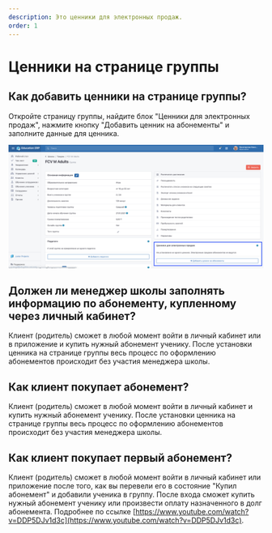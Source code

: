 ```yaml
---
description: Это ценники для электронных продаж.
order: 1
---
```


# Ценники на странице группы

## Как добавить ценники на странице группы?

Откройте страницу группы,  найдите блок "Ценники для электронных продаж", нажмите кнопку "Добавить ценник на абонементы" и заполните данные для ценника.

![](<../../.gitbook/assets/image (4) (1) (2) (1).png>)

## Должен ли менеджер школы заполнять информацию по абонементу, купленному через личный кабинет?

Клиент (родитель) сможет в любой момент войти в личный кабинет  или в приложение и купить  нужный абонемент ученику. После установки ценника на странице группы весь процесс по оформлению абонементов  происходит без  участия менеджера школы.

## Как клиент покупает абонемент?

Клиент (родитель) сможет в любой момент войти в личный кабинет и купить  нужный абонемент ученику. После установки ценника на странице группы весь процесс по оформлению абонементов  происходит без  участия менеджера школы.

## Как клиент покупает **первый** абонемент?

Клиент (родитель) сможет в любой момент войти в личный кабинет или приложение после того, как вы перевели его в состояние "Купил абонемент" и добавили ученика в группу. После входа сможет  купить  нужный абонемент ученику или произвести оплату назначенного в долг абонемента.  Подробнее по ссылке [https://www.youtube.com/watch?v=DDP5DJv1d3c](https://www.youtube.com/watch?v=DDP5DJv1d3c).